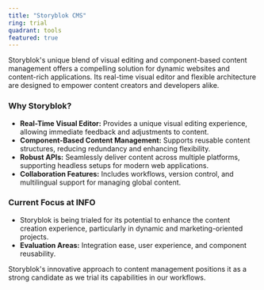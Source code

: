 ```yaml
---
title: "Storyblok CMS"
ring: trial
quadrant: tools
featured: true
---
```


Storyblok's unique blend of visual editing and component-based content management offers a compelling solution for dynamic websites and content-rich applications. Its real-time visual editor and flexible architecture are designed to empower content creators and developers alike.

### Why Storyblok?
- **Real-Time Visual Editor:** Provides a unique visual editing experience, allowing immediate feedback and adjustments to content.
- **Component-Based Content Management:** Supports reusable content structures, reducing redundancy and enhancing flexibility.
- **Robust APIs:** Seamlessly deliver content across multiple platforms, supporting headless setups for modern web applications.
- **Collaboration Features:** Includes workflows, version control, and multilingual support for managing global content.

### Current Focus at INFO
- Storyblok is being trialed for its potential to enhance the content creation experience, particularly in dynamic and marketing-oriented projects.
- **Evaluation Areas:** Integration ease, user experience, and component reusability.

Storyblok's innovative approach to content management positions it as a strong candidate as we trial its capabilities in our workflows.